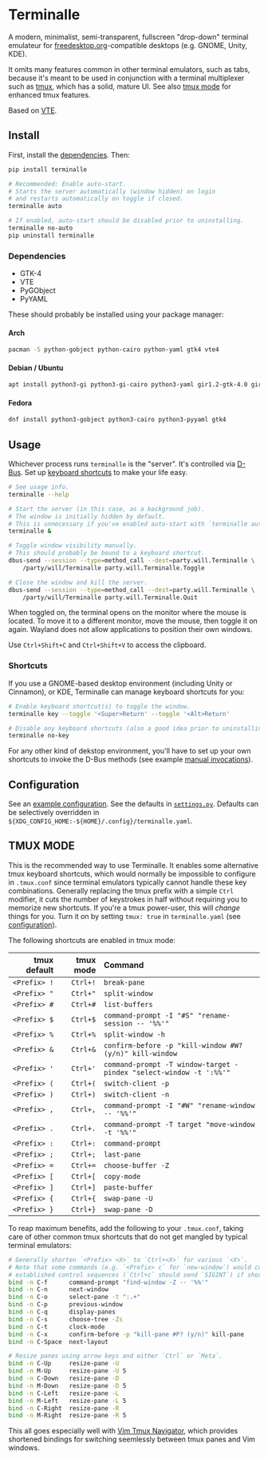 # Terminalle

A modern, minimalist, semi-transparent, fullscreen "drop-down" terminal emulateur
for [freedesktop.org]-compatible desktops (e.g. GNOME, Unity, KDE).

It omits many features common in other terminal emulators, such as tabs,
because it's meant to be used in conjunction with a terminal multiplexer such as [tmux],
which has a solid, mature UI.
See also [tmux mode] for enhanced tmux features.

Based on [VTE].

[freedesktop.org]: https://freedesktop.org
[tmux]: https://tmux.github.io
[tmux mode]: #tmux-mode
[VTE]: https://wiki.gnome.org/Apps/Terminal/VTE

## Install

First, install the [dependencies].
Then:

```bash
pip install terminalle

# Recommended: Enable auto-start.
# Starts the server automatically (window hidden) on login
# and restarts automatically on toggle if closed.
terminalle auto

# If enabled, auto-start should be disabled prior to uninstalling.
terminalle no-auto
pip uninstall terminalle
```

[dependencies]: #dependencies

### Dependencies

- GTK-4
- VTE
- PyGObject
- PyYAML

These should probably be installed using your package manager:

#### Arch

```bash
pacman -S python-gobject python-cairo python-yaml gtk4 vte4
```

#### Debian / Ubuntu

```bash
apt install python3-gi python3-gi-cairo python3-yaml gir1.2-gtk-4.0 gir1.2-vte-3.91
```

#### Fedora

```bash
dnf install python3-gobject python3-cairo python3-pyyaml gtk4
```

## Usage

Whichever process runs `terminalle` is the "server".
It's controlled via [D-Bus].
Set up [keyboard shortcuts] to make your life easy.

```bash
# See usage info.
terminalle --help

# Start the server (in this case, as a background job).
# The window is initially hidden by default.
# This is unnecessary if you've enabled auto-start with `terminalle auto`.
terminalle &

# Toggle window visibility manually.
# This should probably be bound to a keyboard shortcut.
dbus-send --session --type=method_call --dest=party.will.Terminalle \
    /party/will/Terminalle party.will.Terminalle.Toggle

# Close the window and kill the server.
dbus-send --session --type=method_call --dest=party.will.Terminalle \
    /party/will/Terminalle party.will.Terminalle.Quit
```

When toggled on, the terminal opens on the monitor where the mouse is located.
To move it to a different monitor, move the mouse, then toggle it on again.
Wayland does not allow applications to position their own windows.

Use `Ctrl+Shift+C` and `Ctrl+Shift+V` to access the clipboard.

[D-Bus]: https://www.freedesktop.org/wiki/Software/dbus
[keyboard shortcuts]: #shortcuts

### Shortcuts

If you use a GNOME-based desktop environment (including Unity or Cinnamon), or KDE,
Terminalle can manage keyboard shortcuts for you:

```bash
# Enable keyboard shortcut(s) to toggle the window.
terminalle key --toggle '<Super>Return' --toggle '<Alt>Return'

# Disable any keyboard shortcuts (also a good idea prior to uninstalling).
terminalle no-key
```

For any other kind of dekstop environment,
you'll have to set up your own shortcuts to invoke the D-Bus methods
(see example [manual invocations]).

[manual invocations]: #usage

## Configuration

See an [example configuration]. See the defaults in [`settings.py`].
Defaults can be selectively overridden in
`${XDG_CONFIG_HOME:-${HOME}/.config}/terminalle.yaml`.

[example configuration]: terminalle.yaml
[`settings.py`]: terminalle/settings.py

## TMUX MODE

This is the recommended way to use Terminalle.
It enables some alternative tmux keyboard shortcuts,
which would normally be impossible to configure in `.tmux.conf`
since terminal emulators typically cannot handle these key combinations.
Generally replacing the tmux prefix with a simple `Ctrl` modifier,
it cuts the number of keystrokes in half
without requiring you to memorize new shortcuts.
If you're a tmux power-user, this will *change* things for you.
Turn it on by setting `tmux: true` in `terminalle.yaml` (see [configuration]).

The following shortcuts are enabled in tmux mode:

| tmux default | tmux mode | Command                                                            |
| -----------: | --------: | :----------------------------------------------------------------- |
| `<Prefix> !` |  `Ctrl+!` | `break-pane`                                                       |
| `<Prefix> "` |  `Ctrl+"` | `split-window`                                                     |
| `<Prefix> #` |  `Ctrl+#` | `list-buffers`                                                     |
| `<Prefix> $` |  `Ctrl+$` | `command-prompt -I "#S" "rename-session -- '%%'"`                  |
| `<Prefix> %` |  `Ctrl+%` | `split-window -h`                                                  |
| `<Prefix> &` |  `Ctrl+&` | `confirm-before -p "kill-window #W? (y/n)" kill-window`            |
| `<Prefix> '` |  `Ctrl+'` | `command-prompt -T window-target -pindex "select-window -t ':%%'"` |
| `<Prefix> (` |  `Ctrl+(` | `switch-client -p`                                                 |
| `<Prefix> )` |  `Ctrl+)` | `switch-client -n`                                                 |
| `<Prefix> ,` |  `Ctrl+,` | `command-prompt -I "#W" "rename-window -- '%%'"`                   |
| `<Prefix> .` |  `Ctrl+.` | `command-prompt -T target "move-window -t '%%'"`                   |
| `<Prefix> :` |  `Ctrl+:` | `command-prompt`                                                   |
| `<Prefix> ;` |  `Ctrl+;` | `last-pane`                                                        |
| `<Prefix> =` |  `Ctrl+=` | `choose-buffer -Z`                                                 |
| `<Prefix> [` |  `Ctrl+[` | `copy-mode`                                                        |
| `<Prefix> ]` |  `Ctrl+]` | `paste-buffer`                                                     |
| `<Prefix> {` |  `Ctrl+{` | `swap-pane -U`                                                     |
| `<Prefix> }` |  `Ctrl+}` | `swap-pane -D`                                                     |

To reap maximum benefits, add the following to your `.tmux.conf`,
taking care of other common tmux shortcuts that do not get mangled by typical terminal emulators:

```bash
# Generally shorten `<Prefix> <X>` to `Ctrl+<X>` for various `<X>`.
# Note that some commands (e.g. `<Prefix> c` for `new-window`) would conflict with
# established control sequences (`Ctrl+c` should send `SIGINT`) if shortened.
bind -n C-f      command-prompt "find-window -Z -- '%%'"
bind -n C-n      next-window
bind -n C-o      select-pane -t ":.+"
bind -n C-p      previous-window
bind -n C-q      display-panes
bind -n C-s      choose-tree -Zs
bind -n C-t      clock-mode
bind -n C-x      confirm-before -p "kill-pane #P? (y/n)" kill-pane
bind -n C-Space  next-layout

# Resize panes using arrow keys and either `Ctrl` or `Meta`.
bind -n C-Up     resize-pane -U
bind -n M-Up     resize-pane -U 5
bind -n C-Down   resize-pane -D
bind -n M-Down   resize-pane -D 5
bind -n C-Left   resize-pane -L
bind -n M-Left   resize-pane -L 5
bind -n C-Right  resize-pane -R
bind -n M-Right  resize-pane -R 5
```

This all goes especially well with [Vim Tmux Navigator],
which provides shortened bindings for switching seemlessly between tmux panes and Vim windows.

[configuration]: #configuration
[Vim Tmux Navigator]: https://github.com/christoomey/vim-tmux-navigator
